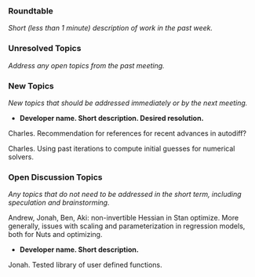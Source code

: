 ### Roundtable
_Short (less than 1 minute) description of work in the past week._


### Unresolved Topics
_Address any open topics from the past meeting._

### New Topics
_New topics that should be addressed immediately or by the next
meeting._

* __Developer name.  Short description.  Desired resolution.__

Charles. Recommendation for references for recent advances in autodiff?

Charles. Using past iterations to compute initial guesses for numerical solvers.

### Open Discussion Topics

_Any topics that do not need to be addressed in the short term,
including speculation and brainstorming._

Andrew, Jonah, Ben, Aki: non-invertible Hessian in Stan optimize.  More generally, issues with scaling and parameterization in regression models, both for Nuts and optimizing.

* __Developer name.  Short description.__

Jonah. Tested library of user defined functions.
